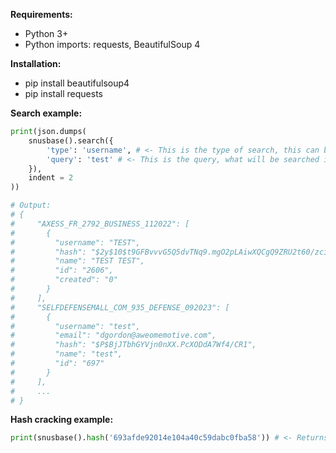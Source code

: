 **Requirements:**
- Python 3+
- Python imports: requests, BeautifulSoup 4

**Installation:**
- pip install beautifulsoup4
- pip install requests

**Search example:**
```python
print(json.dumps(
    snusbase().search({
        'type': 'username', # <- This is the type of search, this can be username, password, email, lastip, hash, name.
        'query': 'test' # <- This is the query, what will be searched in snusbase's databases.
    }),
    indent = 2
))

# Output:
# {
#     "AXESS_FR_2792_BUSINESS_112022": [
#       {
#         "username": "TEST",
#         "hash": "$2y$10$t9GFBvvvG5Q5dvTNq9.mgO2pLAiwXQCgQ9ZRU2t60/zci2vS.ROfW",
#         "name": "TEST TEST",
#         "id": "2606",
#         "created": "0"
#       }
#     ],
#     "SELFDEFENSEMALL_COM_935_DEFENSE_092023": [
#       {
#         "username": "test",
#         "email": "dgordon@aweomemotive.com",
#         "hash": "$P$BjJTbhGYVjn0nXX.PcXODdA7Wf4/CR1",
#         "name": "test",
#         "id": "697"
#       }
#     ],
#     ...
# }
```

**Hash cracking example:**
```python
print(snusbase().hash('693afde92014e104a40c59dabc0fba58')) # <- Returns the cracked hash, for example this outputs "Undertaker123"
```
